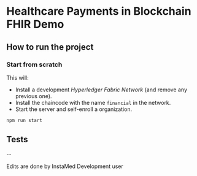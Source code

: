 # Healthcare Payments in Blockchain FHIR Demo

## How to run the project

### Start from scratch

This will:

* Install a development *Hyperledger Fabric Network* (and remove any previous one).
* Install the chaincode with the name `financial` in the network.
* Start the server and self-enroll a organization.

```bash
npm run start
```

## Tests

--

Edits are done by InstaMed Development user
